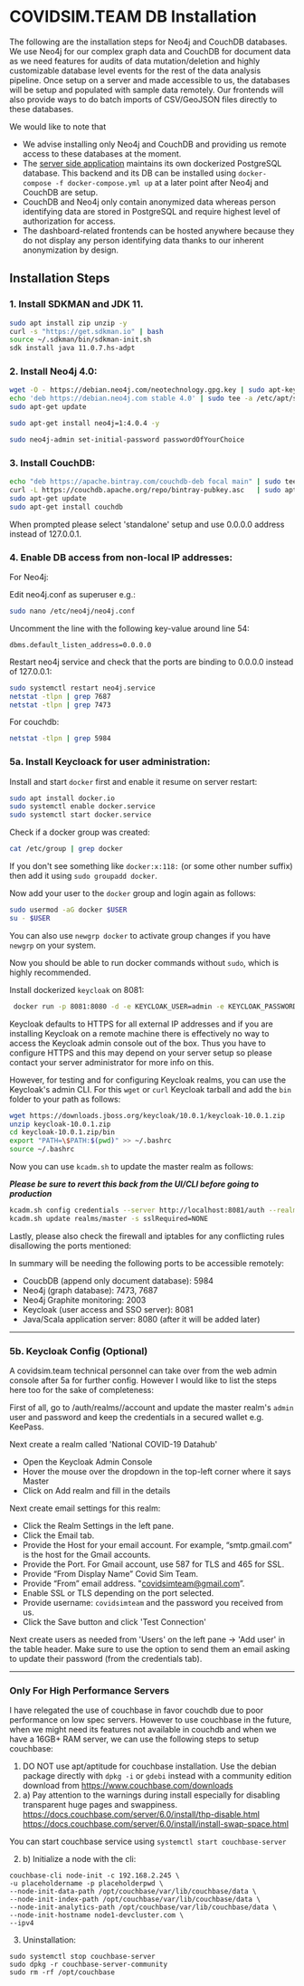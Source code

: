 # COVIDSIM.TEAM DB Installation

The following are the installation steps for Neo4j and CouchDB databases. We use Neo4j for our complex graph data and CouchDB for document data as we need features for audits of data mutation/deletion and highly customizable database level events for the rest of the data analysis pipeline. Once setup on a server and made accessible to us, the databases will be setup and populated with sample data remotely. Our frontends will also provide ways to do batch imports of CSV/GeoJSON files directly to these databases.

We would like to note that 
- We advise installing only Neo4j and CouchDB and providing us remote access to these databases at the moment.
- The [server side application](https://github.com/covidsimteam/socnetgen) maintains its own dockerized PostgreSQL database. This backend and its DB can be installed using `docker-compose -f docker-compose.yml up` at a later point after Neo4j and CouchDB are setup.
- CouchDB and Neo4j only contain anonymized data whereas person identifying data are stored in PostgreSQL and require highest level of authorization for access. 
- The dashboard-related frontends can be hosted anywhere because they do not display any person identifying data thanks to our inherent anonymization by design.

## Installation Steps

### 1. Install SDKMAN and JDK 11.

```Bash
sudo apt install zip unzip -y
curl -s "https://get.sdkman.io" | bash
source ~/.sdkman/bin/sdkman-init.sh
sdk install java 11.0.7.hs-adpt
```


### 2. Install Neo4j 4.0:

```Bash
wget -O - https://debian.neo4j.com/neotechnology.gpg.key | sudo apt-key add -
echo 'deb https://debian.neo4j.com stable 4.0' | sudo tee -a /etc/apt/sources.list.d/neo4j.list
sudo apt-get update

sudo apt-get install neo4j=1:4.0.4 -y

sudo neo4j-admin set-initial-password passwordOfYourChoice
```


### 3. Install CouchDB:

```Bash
echo "deb https://apache.bintray.com/couchdb-deb focal main" | sudo tee -a /etc/apt/sources.list
curl -L https://couchdb.apache.org/repo/bintray-pubkey.asc   | sudo apt-key add -
sudo apt-get update
sudo apt-get install couchdb
```

When prompted please select 'standalone' setup and use 0.0.0.0 address instead of 127.0.0.1. 


### 4. Enable DB access from non-local IP addresses:

For Neo4j:

Edit neo4j.conf as superuser e.g.:

```Bash
sudo nano /etc/neo4j/neo4j.conf
```

Uncomment the line with the following key-value around line 54:

```
dbms.default_listen_address=0.0.0.0
```

Restart neo4j service and check that the ports are binding to 0.0.0.0 instead of 127.0.0.1:

```Bash
sudo systemctl restart neo4j.service
netstat -tlpn | grep 7687
netstat -tlpn | grep 7473
```

For couchdb:
```Bash
netstat -tlpn | grep 5984
```

### 5a. Install Keycloack for user administration:

Install and start `docker` first and enable it resume on server restart:
```Bash
sudo apt install docker.io
sudo systemctl enable docker.service
sudo systemctl start docker.service
```

Check if a docker group was created:
```Bash
cat /etc/group | grep docker
```

If you don't see something like `docker:x:118:` (or some other number suffix) then add it using `sudo groupadd docker`.

Now add your user to the `docker` group and login again as follows:
```Bash
sudo usermod -aG docker $USER
su - $USER
```
You can also use `newgrp docker` to activate group changes if you have `newgrp` on your system.

Now you should be able to run docker commands without `sudo`, which is highly recommended.

Install dockerized `keycloak` on 8081:

```Bash
 docker run -p 8081:8080 -d -e KEYCLOAK_USER=admin -e KEYCLOAK_PASSWORD=admin quay.io/keycloak/keycloak:10.0.1
```

Keycloak defaults to HTTPS for all external IP addresses and if you are installing Keycloak on a remote machine there is effectively no way to access the Keycloak admin console out of the box. Thus you have to configure HTTPS and this may depend on your server setup so please contact your server administrator for more info on this.

However, for testing and for configuring Keycloak realms, you can use the Keycloak's admin CLI. For this `wget` or `curl` Keycloak tarball and add the `bin` folder to your path as follows:

```Bash
wget https://downloads.jboss.org/keycloak/10.0.1/keycloak-10.0.1.zip
unzip keycloak-10.0.1.zip
cd keycloak-10.0.1.zip/bin
export "PATH=\$PATH:$(pwd)" >> ~/.bashrc
source ~/.bashrc
```

Now you can use `kcadm.sh` to update the master realm as follows:

***Please be sure to revert this back from the UI/CLI before going to production***

```Bash
kcadm.sh config credentials --server http://localhost:8081/auth --realm master --user admin
kcadm.sh update realms/master -s sslRequired=NONE
```

Lastly, please also check the firewall and iptables for any conflicting rules disallowing the ports mentioned:

In summary will be needing the following ports to be accessible remotely:

- CoucbDB (append only document database): 5984
- Neo4j (graph database): 7473, 7687
- Neo4j Graphite monitoring: 2003
- Keycloak (user access and SSO server): 8081 
- Java/Scala application server: 8080 (after it will be added later)

_____________________________________________________________________________________________________

### 5b. Keycloak Config (Optional)

A covidsim.team technical personnel can take over from the web admin console after 5a for further config. However I would like to list the steps here too for the sake of completeness:

First of all, go to <keycloak-url>/auth/realms/<realm>/account and update the master realm's `admin` user and password and keep the credentials in a secured wallet e.g. KeePass. 

Next create a realm called 'National COVID-19 Datahub'
- Open the Keycloak Admin Console 
- Hover the mouse over the dropdown in the top-left corner where it says Master 
- Click on Add realm and fill in the details

Next create email settings for this realm:

- Click the Realm Settings in the left pane.
- Click the Email tab.
- Provide the Host for your email account. For example, “smtp.gmail.com” is the host for the Gmail accounts.
- Provide the Port. For Gmail account, use 587 for TLS and 465 for SSL.
- Provide “From Display Name” Covid Sim Team.
- Provide “From” email address. "covidsimteam@gmail.com”.
- Enable SSL or TLS depending on the port selected.
- Provide username: `covidsimteam` and the password you received from us.
- Click the Save button and click 'Test Connection'

Next create users as needed from 'Users' on the left pane -> 'Add user' in the table header. Make sure to use the option to send them an email asking to update their password (from the credentials tab).

_____________________________________________________________________________________________________


### Only For High Performance Servers

I have relegated the use of couchbase in favor couchdb due to poor performance on low spec servers. However to use couchbase in the future, when we might need its features not available in couchdb and when we have a 16GB+ RAM server, we can use the following steps to setup couchbase:


1. DO NOT use apt/aptitude for couchbase installation. Use the debian package directly with `dpkg -i` or `gdebi` instead with a community edition download from https://www.couchbase.com/downloads
2. a) Pay attention to the warnings during install especially for disabling transparent huge pages and swappiness.
https://docs.couchbase.com/server/6.0/install/thp-disable.html
https://docs.couchbase.com/server/6.0/install/install-swap-space.html

You can start couchbase service using `systemctl start couchbase-server`

2. b) Initialize a node with the cli:
```
couchbase-cli node-init -c 192.168.2.245 \
-u placeholdername -p placeholderpwd \
--node-init-data-path /opt/couchbase/var/lib/couchbase/data \
--node-init-index-path /opt/couchbase/var/lib/couchbase/data \
--node-init-analytics-path /opt/couchbase/var/lib/couchbase/data \
--node-init-hostname node1-devcluster.com \
--ipv4
```

3. Uninstallation:

```
sudo systemctl stop couchbase-server
sudo dpkg -r couchbase-server-community
sudo rm -rf /opt/couchbase
```

